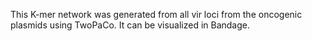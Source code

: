 This K-mer network was generated from all vir loci from the oncogenic plasmids using TwoPaCo. It can be visualized in Bandage.
